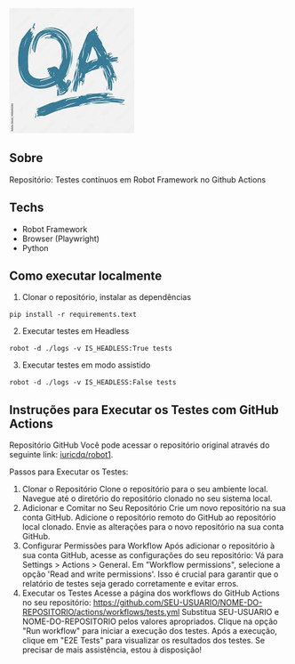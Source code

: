 ![poster](./.github/qa.png)

## Sobre

Repositório: Testes contínuos em Robot Framework no Github Actions

## Techs
- Robot Framework
- Browser (Playwright)
- Python

## Como executar localmente

1. Clonar o repositório, instalar as dependências
```
pip install -r requirements.text
```

2. Executar testes em Headless
```
robot -d ./logs -v IS_HEADLESS:True tests
```

3. Executar testes em modo assistido
```
robot -d ./logs -v IS_HEADLESS:False tests
```

## Instruções para Executar os Testes com GitHub Actions
Repositório GitHub
Você pode acessar o repositório original através do seguinte link: [iuricdq/robot1](https://github.com/iuricdq/robot1).

Passos para Executar os Testes:
1. Clonar o Repositório
Clone o repositório para o seu ambiente local.
Navegue até o diretório do repositório clonado no seu sistema local.
2. Adicionar e Comitar no Seu Repositório
Crie um novo repositório na sua conta GitHub.
Adicione o repositório remoto do GitHub ao repositório local clonado.
Envie as alterações para o novo repositório na sua conta GitHub.
3. Configurar Permissões para Workflow
Após adicionar o repositório à sua conta GitHub, acesse as configurações do seu repositório:
Vá para Settings > Actions > General.
Em "Workflow permissions", selecione a opção 'Read and write permissions'. Isso é crucial para garantir que o relatório de testes seja gerado corretamente e evitar erros.
4. Executar os Testes
Acesse a página dos workflows do GitHub Actions no seu repositório:
https://github.com/SEU-USUARIO/NOME-DO-REPOSITORIO/actions/workflows/tests.yml
Substitua SEU-USUARIO e NOME-DO-REPOSITORIO pelos valores apropriados.
Clique na opção "Run workflow" para iniciar a execução dos testes.
Após a execução, clique em "E2E Tests" para visualizar os resultados dos testes.
Se precisar de mais assistência, estou à disposição!

